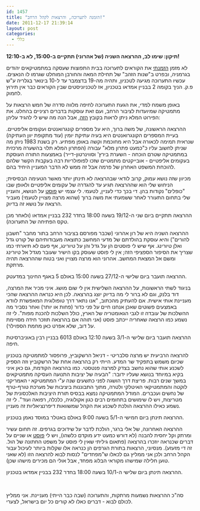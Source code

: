 ```yaml
---
id: 1457
title: "הזמנה לתערוכה, והרצאות לקהל הרחב!"
date: 2011-12-17 21:39:14
layout: post
categories: 
  - כללי
---
```

<strong>תיקון: שימו לב, ההרצאה השניה (של אהרוני) תתקיים ב-15:00, לא ב-12:10!</strong>

לא מזמן <a href="http://www.gadial.net/?p=1412">הזמנתי</a> את הקוראים לתערוכה בבית התפוצות שעסקה במתמטיקאים יהודים בגרמניה, ובפרט ב"שנות הזהב" של תחילת המאה והחורבן המוחלט שגרמו לו הנאצים. עכשיו התערוכה מגיעה לטכניון, ותהיה מה-19 בדצמבר עד ל-10 בינואר בגלריה ע"ש פ.ק. הניך בקומה 2 בבניין אמדאו בטכניון, אז לטכניוניסטים שבין הקוראים כבר אין תירוץ לחמוק.

באופן משמח למדי, את הגעת התערוכה לחיפה מלווה סדרה של חמש הרצאות על מתמטיקה שמיועדות לציבור הרחב, ועם זאת עוסקות בדברים רציניים בהחלט. את הפירוט המלא ניתן לראות בקובץ <a href="http://dl.dropbox.com/u/11564496/flyer_210x200.pdf">הזה</a>, אבל הנה מה שיש לי להגיד עליהן:

ההרצאה הראשונה, של משה ברוך, היא על מספרים קונגרואנטים ועקומים אליפטיים. בעיית המספרים הקונגרואנטים היא בעיה עתיקת יומין (עוד מתקופת יוון העתיקה) שנראית תמימה לכאורה אבל היא מחוכמת וקשה באופן מפתיע. רק בשנת 1983 ניתן מה שניתן לחשוב עליו כ"כמעט פתרון מלא" עבורה (הפתרון המלא תלוי בהשערה מרכזית במתמטיקה שטרם הוכחה - השערת בירץ' וסווינרטון-דייר) באמצעות התורה העוסקת בעקומים אליפטיים - אובייקטים מתמטיים שזכו לפופולריות רבה בעקבות הקשר שלהם להוכחת המשפט האחרון של פרמה אבל זה ממש לא הדבר המעניין היחיד בהם.

מכיוון שזה נושא עמוק, קרוב לודאי שבהרצאה לא תינתן יותר מאשר הטעימה הבסיסית; הניחוש שלי הוא שההרצאה תגיע עד להגדרה של עקומים אליפטיים ולאופן שבו "כופלים" נקודות בהן. די בכך כדי לעניין, לטעמי. לי עצמי יש <a href="http://www.gadial.net/?p=486">פוסט</a> על הנושא, והעניין שלי בתחום התעורר לאחר ששמעתי את משה ברוך (שהוא מרצה מצויין לטעמי) מעביר הרצאה על נושא זה בדיוק.

ההרצאה תתקיים ביום שני ה-19/12 בשעה 18:00 בחדר 232 בבניין אמדאו (ולאחר מכן טקס הפתיחה של התערוכה).

ההרצאה השניה היא של רון אהרוני (שכבר מפורסם בציבור הרחב בתור מחבר "חשבון להורים") והיא עוסקת בהולדתם של מדעי המחשב כתוצאה מעבודותיהם של קורט גדל ואלן טיורינג. אף שיש לי פוסטים הן על גדל והן על טיורינג, אף פעם לא תיארתי כמו שצריך את הסיפור הספציפי הזה; אין לי פוסט שעוסק בקו הישיר שעובר מגדל אל טיורינג ומשם אל המצאת המחשב. אהרוני הוא מרצה מצויין ואני בטוח שההרצאה תהיה מרתקת.

ההרצאה תועבר ביום שלישי ה-27/12 בשעה 15:00 באולם 5 באגף החינוך במדעטק.

בניגוד לשתי הראשונות, על ההרצאה השלישית אין לי שום מושג. איני מכיר את המרצה, דוד בלנק, וגם לא ברור לי מה בדיוק יוצג בהרצאה. לכן היא כנראה ההרצאה שהכי מעניינת אותי אישית. אם להעתיק מהכתוב, "אנו נתאר דרך טופולוגית המאפשרת לוודא באמצעים פשוטים שאכן אנחנו חיים על פני כדור (פחות או יותר) ואחר נסביר מה ההשלכות של עובדה זו לגבי הגאומטריה של הארץ, כולל השלכות להכנת מפות". לי זה נשמע כמו הרצאה שאחריה ייכתב פוסט (אני תוהה אם בהרצאה תוזכר חידה מסויימת על דוב, שלא אפרט כאן מחמת הספוילר).

ההרצאה תועבר ביום שלישי ה-3/1 בשעה 12:10 באולם 6013 בבניין רבין באוניברסיטת חיפה.

להרצאה הרביעית יש מרצה סלבריטי - דניאל הרשקוביץ, פרופסור למתמטיקה בטכניון שכיום משמש בתפקיד שר המדע. הייתי רק בהרצאה אחת של הרשקוביץ וזה הספיק לשכנע אותי שהוא נחשב בצדק למרצה פנטסטי. כמו בהרצאה הקודמת, גם כאן איני בקיא במיוחד בנושא שעליו ידובר: "הבעיה של יציבות התנועה העסיקה מתמטיקאים במשך שנים רבות. פריצת דרך הושגה לפני כתשעים שנה ע"י המתמטיקא י האמריקני לוקטה והמתמטיקאי האיטלקי ולטרה, מתוך התבוננות ביציבות של מערכת טורף-טרף של נחשים ועכברים. המודל המתמטיקה נמצא בבסיס תורת היציבות האלכסונית של מטריצות, ויש לו שימושים בתחומים רבים כגון אקולוגיה, כלכלה, רפואה ועוד". לי זה נשמע כאילו ההרצאה הולכת לשכנע את הקהל שמשוואות דיפרנציאליות זה מעניין.

ההרצאה תינתן ביום חמישי ה-5/1 בשעה 9:00 באולם באטלר במוסד נאמן בטכניון.

ההרצאה האחרונה, של אלי ברגר, הולכת לדבר על שידוכים בגרפים. זה תחום עשיר ומרתק וקל יחסית להבנה (לא דורש כמעט ידע מוקדם כלשהו), ויש לי <a href="http://www.gadial.net/?p=220">פוסט</a> או שניים על דברים שכנראה יוזכרו בהרצאה (פתאום גיליתי שאין לי פוסט על משפט החתונה של הול. זה די מזעזע). מנסיוני, הרצאות בתורת הגרפים הן כנראה אלו שקלות ביותר לעיכול עבור הקהל הרחב ולכן אני ממליץ גם לכאלו ש"מפחדים" לנסות לבוא להרצאה הזו (לא שאני טוען חלילה שמישהו מקוראי הבלוג מפחד, אבל אולי הם מכירים מישהו שכן).

ההרצאה תינתן ביום שלישי ה-10/1 בשעה 18:00 בחדר 232 בבניין אמדאו בטכניון.

&nbsp;

סה"כ ההרצאות נשמעות מרתקות, והתערוכה (שבה כבר הייתי) מעניינת. אני ממליץ לכולם לבוא - דברים כאלו לא קורים כל יום בישראל, לצערי.
